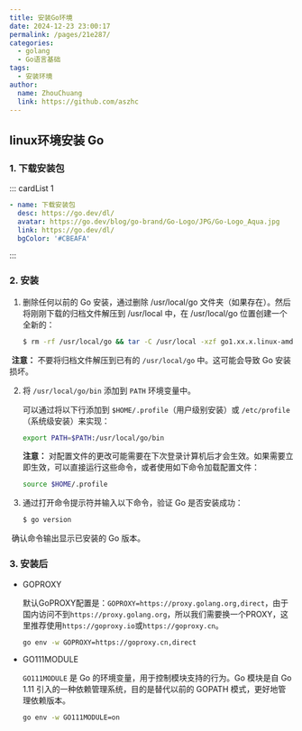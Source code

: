 ```yaml
---
title: 安装Go环境
date: 2024-12-23 23:00:17
permalink: /pages/21e287/
categories:
  - golang
  - Go语言基础
tags:
  - 安装环境
author: 
  name: ZhouChuang
  link: https://github.com/aszhc
---
```


## linux环境安装 Go

### 1. 下载安装包
::: cardList 1
```yaml
- name: 下载安装包
  desc: https://go.dev/dl/
  avatar: https://go.dev/blog/go-brand/Go-Logo/JPG/Go-Logo_Aqua.jpg
  link: https://go.dev/dl/
  bgColor: '#CBEAFA'
```
:::

### 2. 安装

1. 删除任何以前的 Go 安装，通过删除 /usr/local/go 文件夹（如果存在）。然后将刚刚下载的归档文件解压到 /usr/local 中，在 /usr/local/go 位置创建一个全新的：

   ```bash
   $ rm -rf /usr/local/go && tar -C /usr/local -xzf go1.xx.x.linux-amd64.tar.gz
   ```

​	**注意：** 不要将归档文件解压到已有的 `/usr/local/go` 中。这可能会导致 Go 安装损坏。

2. 将 `/usr/local/go/bin` 添加到 `PATH` 环境变量中。

   可以通过将以下行添加到 `$HOME/.profile`（用户级别安装）或 `/etc/profile`（系统级安装）来实现：

   ```bash
   export PATH=$PATH:/usr/local/go/bin
   ```
   
   **注意：** 对配置文件的更改可能需要在下次登录计算机后才会生效。如果需要立即生效，可以直接运行这些命令，或者使用如下命令加载配置文件：
   
   ```bash
   source $HOME/.profile
   ```

3. 通过打开命令提示符并输入以下命令，验证 Go 是否安装成功：

   ```bash
   $ go version
   ```

​	确认命令输出显示已安装的 Go 版本。

### 3. 安装后

* GOPROXY 

  默认GoPROXY配置是：`GOPROXY=https://proxy.golang.org,direct`，由于国内访问不到`https://proxy.golang.org`，所以我们需要换一个PROXY，这里推荐使用`https://goproxy.io`或`https://goproxy.cn`。

  ```bash
  go env -w GOPROXY=https://goproxy.cn,direct
  ```

* GO111MODULE

  `GO111MODULE` 是 Go 的环境变量，用于控制模块支持的行为。Go 模块是自 Go 1.11 引入的一种依赖管理系统，目的是替代以前的 GOPATH 模式，更好地管理依赖版本。

  ```bash
  go env -w GO111MODULE=on
  ```

  

  
